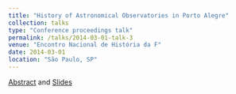 ```yaml
---
title: "History of Astronomical Observatories in Porto Alegre"
collection: talks
type: "Conference proceedings talk"
permalink: /talks/2014-03-01-talk-3
venue: "Encontro Nacional de História da F"
date: 2014-03-01
location: "São Paulo, SP"
---
```


[Abstract](https://luisgcattelan.github.io/files/OBS_resumo.pdf) and [Slides](https://luisgcattelan.github.io/files/OBS_oral.pdf)
